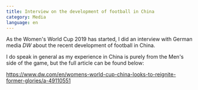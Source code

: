 ```yaml
---
title: Interview on the development of football in China
category: Media
language: en
---
```

As the Women's World Cup 2019 has started, I did an interview with German media _DW_ about the recent development of football in China.

I do speak in general as my experience in China is purely from the Men's side of the game, but the full article can be found below:

<https://www.dw.com/en/womens-world-cup-china-looks-to-reignite-former-glories/a-49110551>
